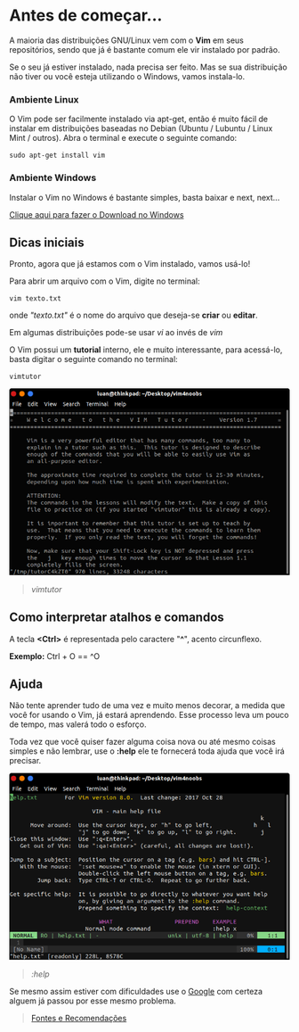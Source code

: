 <h1>Antes de começar...</h1>

A maioria das distribuições GNU/Linux vem com o <b>Vim</b> em seus repositórios, sendo que já é bastante comum ele vir instalado por padrão.

Se o seu já estiver instalado, nada precisa ser feito. Mas se sua distribuição não tiver ou você esteja utilizando o Windows, vamos instala-lo.

<h3>Ambiente Linux</h3>
O Vim pode ser facilmente instalado via apt-get, então é muito fácil de instalar em distribuições baseadas no Debian (Ubuntu / Lubuntu / Linux Mint / outros). Abra o terminal e execute o seguinte comando:

```shell
sudo apt-get install vim 
```

<h3>Ambiente Windows</h3>
Instalar o Vim no Windows é bastante simples, basta baixar e next, next...  

<a href="https://www.vim.org/download.php">Clique aqui para fazer o Download no Windows</a>

<h2>Dicas iniciais</h2>

Pronto, agora que já estamos com o Vim instalado, vamos usá-lo!

Para abrir um arquivo com o Vim, digite no terminal:

```shell
vim texto.txt
```

onde <i>"texto.txt"</i> é o nome do arquivo que deseja-se <b>criar</b> ou <b>editar</b>.

Em algumas distribuições pode-se usar <i>vi</i> ao invés de <i>vim</i>

O Vim possui um <b>tutorial</b> interno, ele e muito interessante, para acessá-lo, basta digitar o seguinte comando no terminal:

```shell
vimtutor
```

<img src="../imagens/vimtutor.png">
<blockquote><i>vimtutor</i></blockquote>

<h2>Como interpretar atalhos e comandos</h2>

A tecla <b><</b><b>Ctrl</b><b>></b></b> é representada pelo caractere "<b>^</b>", acento circunflexo. 

<b>Exemplo:</b> Ctrl + O  == ^O

<h2>Ajuda</h2>

Não tente aprender tudo de uma vez e muito menos decorar, a medida que você for usando o Vim, já estará aprendendo. Esse processo leva um pouco de tempo, mas valerá todo o esforço. 

Toda vez que você quiser fazer alguma coisa nova ou até mesmo coisas simples e não lembrar, use o <b>:help</b> ele te fornecerá toda ajuda que você irá precisar.

<img src="../imagens/help.png">
<blockquote><i>:help</i></blockquote>

Se mesmo assim estiver com dificuldades use o <a href="www.google.com.br">Google</a> com certeza alguem já passou por esse mesmo problema.

<blockquote><a href="../referencias/fontes-recomendacoes.md">Fontes e Recomendações</a></blockquote>